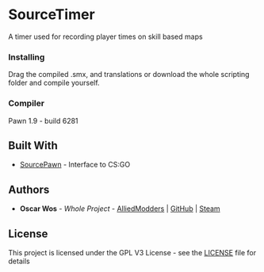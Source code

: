 # SourceTimer

A timer used for recording player times on skill based maps

### Installing

Drag the compiled .smx, and translations or download the whole scripting folder and compile yourself.

### Compiler

Pawn 1.9 - build 6281

## Built With

* [SourcePawn](https://www.sourcemod.net) - Interface to CS:GO

## Authors

* **Oscar Wos** - *Whole Project* - [AlliedModders](https://forums.alliedmods.net/member.php?u=261698) | [GitHub](https://github.com/OSCAR-WOS) | [Steam](https://steamcommunity.com/id/oswo)

## License

This project is licensed under the GPL V3 License - see the [LICENSE](LICENSE) file for details
